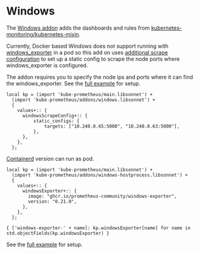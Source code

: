 # Windows

The [Windows addon](../examples/windows.jsonnet) adds the dashboards and rules from [kubernetes-monitoring/kubernetes-mixin](https://github.com/kubernetes-monitoring/kubernetes-mixin#dashboards-for-windows-nodes).

Currently, Docker based Windows does not support running with [windows_exporter](https://github.com/prometheus-community/windows_exporter) in a pod so this add on uses [additional scrape configuration](https://github.com/prometheus-operator/prometheus-operator/blob/master/Documentation/additional-scrape-config.md) to set up a static config to scrape the node ports where windows_exporter is configured.

The addon requires you to specify the node ips and ports where it can find the windows_exporter. See the [full example](../examples/windows.jsonnet) for setup.

```
local kp = (import 'kube-prometheus/main.libsonnet') +
  (import 'kube-prometheus/addons/windows.libsonnet') +
  {
    values+:: {
      windowsScrapeConfig+:: {
          static_configs: {
              targets: ["10.240.0.65:5000", "10.240.0.63:5000"],
          },
      },
    },
  };
```

[Containerd](https://github.com/prometheus-community/windows_exporter/blob/master/kubernetes/kubernetes.md) version can run as pod.

```
local kp = (import 'kube-prometheus/main.libsonnet') +
  (import 'kube-prometheus/addons/windows-hostprocess.libsonnet') +
  {
    values+:: {
      windowsExporter+:: {
        image: "ghcr.io/prometheus-community/windows-exporter",
        version: "0.21.0",
      },
    },
  };

{ ['windows-exporter-' + name]: kp.windowsExporter[name] for name in std.objectFields(kp.windowsExporter) }
```

See the [full example](../examples/windows-hostprocess.jsonnet) for setup.
